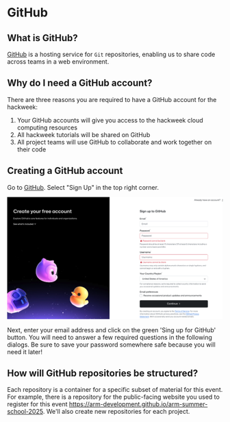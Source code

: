 # GitHub

## What is GitHub?
[GitHub](https://github.com) is a hosting service for `Git` repositories,
enabling us to share code across teams in a web environment.

## Why do I need a GitHub account?

There are three reasons you are required to have a GitHub account for the hackweek:

1. Your GitHub accounts will give you access to the hackweek cloud computing resources
2. All hackweek tutorials will be shared on GitHub
3. All project teams will use GitHub to collaborate and work together on their code

## Creating a GitHub account

Go to [GitHub](https://github.com/). Select "Sign Up" in the top right corner.

![github-signup](../../images/github-signup.png)

Next, enter your email address and click on the green 'Sing up for GitHub' button.
You will need to answer a few required questions in the following dialogs.
Be sure to save your password somewhere safe because you will need it later!

## How will GitHub repositories be structured?

Each repository is a container for a specific subset of material for this event. For example, there is a repository for the public-facing website you used to register for this event https://arm-development.github.io/arm-summer-school-2025. We'll also create new repositories for each project.
